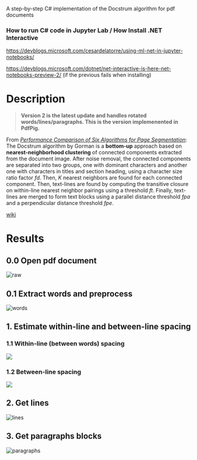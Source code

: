 A step-by-step C# implementation of the Docstrum algorithm for pdf documents

### How to run C# code in Jupyter Lab / How Install .NET Interactive
https://devblogs.microsoft.com/cesardelatorre/using-ml-net-in-jupyter-notebooks/

https://devblogs.microsoft.com/dotnet/net-interactive-is-here-net-notebooks-preview-2/ (if the previous fails when installing)

# Description
>**Version 2 is the latest update and handles rotated words/lines/paragraphs. This is the version implemenented in PdfPig.**

From [_Performance Comparison of Six Algorithms for Page Segmentation_](https://www.researchgate.net/publication/220932988_Performance_Comparison_of_Six_Algorithms_for_Page_Segmentation): The Docstrum algorithm by Gorman is a __bottom-up__ approach based on __nearest-neighborhood clustering__ of connected components extracted from the document image. After noise removal, the connected components are separated into two groups, one with dominant characters and another one with characters in titles and section heading, using a character size ratio factor _fd_. Then, _K_ nearest neighbors are found for each connected component. Then, text-lines are found by computing the transitive closure on within-line nearest neighbor pairings using a threshold _ft_. Finally, text-lines are merged to form text blocks using a parallel distance threshold _fpa_ and a perpendicular distance threshold _fpe_. 

[wiki](https://en.wikipedia.org/wiki/Document_layout_analysis#Example_of_a_bottom_up_approach)

# Results
## 0.0 Open pdf document
![raw](images/raw_v1.png)

## 0.1 Extract words and preprocess
![words](images/words_v1.png)

## 1. Estimate within-line and between-line spacing
### 1.1 Within-line (between words) spacing
![](images/wl_dist_v1.png)
### 1.2 Between-line spacing
![](images/bl_dist_v1.png)

## 2. Get lines
![lines](images/lines_v1.png)

## 3. Get paragraphs blocks
![paragraphs](images/paragraphs_v1.png)
